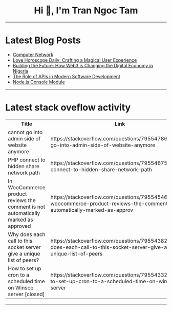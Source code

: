 <h1 align="center">Hi 👋, I'm Tran Ngoc Tam</h1>

---

# Latest Blog Posts 
<!-- BLOG-POST-LIST:START -->
- [Computer Network](https://dev.to/yashi_srivastava_9166487c/computer-network-p88)
- [Love Horoscope Daily: Crafting a Magical User Experience](https://dev.to/romulusjustinianus/love-horoscope-daily-crafting-a-magical-user-experience-3hnh)
- [Building the Future: How Web3 is Changing the Digital Economy in Nigeria](https://dev.to/raji_moshood_ee3a4c2638f6/building-the-future-how-web3-is-changing-the-digital-economy-in-nigeria-256c)
- [The Role of APIs in Modern Software Development](https://dev.to/ellenmurphy/the-role-of-apis-in-modern-software-development-1336)
- [Node.js Console Module](https://dev.to/khushii_34ceada974a6bfcc2/nodejs-console-module-4ke)
<!-- BLOG-POST-LIST:END -->

---

# Latest stack oveflow activity
<table>
  <tr><th>Title</th><th>Link</th></tr>
  <!-- STACKOVERFLOW:START --><tr><td>cannot go into admin side of website anymore</td><td>https://stackoverflow.com/questions/79554786/cannot-go-into-admin-side-of-website-anymore</td></tr><tr><td>PHP connect to hidden share network path</td><td>https://stackoverflow.com/questions/79554675/php-connect-to-hidden-share-network-path</td></tr><tr><td>In WooCommerce product reviews the comment is not automatically marked as approved</td><td>https://stackoverflow.com/questions/79554546/in-woocommerce-product-reviews-the-comment-is-not-automatically-marked-as-approv</td></tr><tr><td>Why does each call to this socket server give a unique list of peers?</td><td>https://stackoverflow.com/questions/79554382/why-does-each-call-to-this-socket-server-give-a-unique-list-of-peers</td></tr><tr><td>How to set up cron to a scheduled time on Winscp server [closed]</td><td>https://stackoverflow.com/questions/79554332/how-to-set-up-cron-to-a-scheduled-time-on-winscp-server</td></tr><!-- STACKOVERFLOW:END -->
</table>

---


